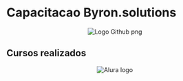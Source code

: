 <h1>Capacitacao Byron.solutions</h1>

<p align="center">
<img src="https://logosmarcas.net/wp-content/uploads/2020/12/GitHub-Logo.png" alt="Logo Github png" display="inline"/>
</p>

<h2>Cursos realizados</h2>
<p align="center">
<img src="https://www.google.com/url?sa=i&url=https%3A%2F%2Fjogoveio.com.br%2Fhome%2Fespecial-logo-alura%2F&psig=AOvVaw33iOv-k9yhBmEjQ68UYVNe&ust=1644866936591000&source=images&cd=vfe&ved=0CAgQjRxqFwoTCOCRi_20_fUCFQAAAAAdAAAAABAJ" alt="Alura logo" display="inline"/>
</p>

